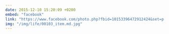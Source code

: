 ```yaml
---
date: 2015-12-10 15:20:09 +0200
embed: "facebook"
link: "https://www.facebook.com/photo.php?fbid=10153396472912424&set=p.10153396472912424&type=3"
img: "/img/life/00103_item.md.jpg"
---
```

